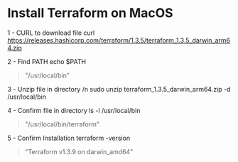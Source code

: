 # Install Terraform on MacOS

1 - CURL to download file
curl https://releases.hashicorp.com/terraform/1.3.5/terraform_1.3.5_darwin_arm64.zip


2 - Find PATH
echo $PATH
 > "/usr/local/bin"
 
 
3 - Unzip file in directory /n
sudo unzip terraform_1.3.5_darwin_arm64.zip -d /usr/local/bin


4 - Confirm file in directory
ls -l /usr/local/bin
 > "/usr/local/bin/terraform"


5 - Confirm Installation
terraform -version
 > "Terraform v1.3.9
    on darwin_amd64"
